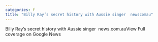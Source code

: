 ```yaml
---
categories: f
title: "Billy Ray’s secret history with Aussie singer  newscomau"
---
```

Billy Ray’s secret history with Aussie singer&nbsp;&nbsp;news.com.auView Full coverage on Google News